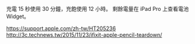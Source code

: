 充電 15 秒使用 30 分鐘，充飽使用 12 小時。
剩餘電量在 iPad Pro 上查看電池 Widget。

https://support.apple.com/zh-tw/HT205236
http://3c.technews.tw/2015/11/23/ifixit-apple-pencil-teardown/
